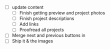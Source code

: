 - [ ] update content
    - [ ] Finish getting preview and project photos
    - [ ] Finish project descriptions
    - [ ] Add links
    - [ ] Proofread all projects
- [ ] Merge next and previous buttons in
- [ ] Ship it & the images